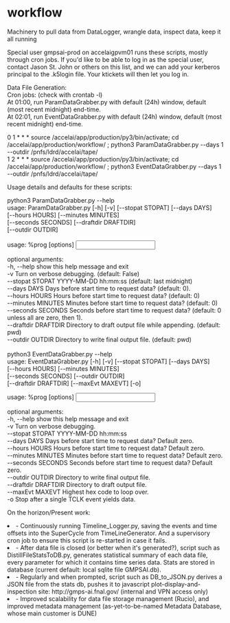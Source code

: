 # workflow
Machinery to pull data from DataLogger, wrangle data, inspect data, keep it all running

Special user gmpsai-prod on accelaigpvm01 runs these scripts, mostly through cron jobs.  If you'd like to be able to log in as the special user, contact Jason St. John or others on this list, and we can add your kerberos principal to the .k5login file.  Your ktickets will then let you log in.

Data File Generation:<br>
Cron jobs: (check with crontab -l)<br>
    At 01:00, run ParamDataGrabber.py with default (24h) window, default (most recent midnight) end-time. <br>
    At 02:01, run EventDataGrabber.py with default (24h) window, default (most recent midnight) end-time. <br>
    
0 1 * * * source /accelai/app/production/py3/bin/activate;  cd /accelai/app/production/workflow/ ; python3 ParamDataGrabber.py --days 1 --outdir /pnfs/ldrd/accelai/tape/<br>
1 2 * * * source /accelai/app/production/py3/bin/activate;  cd /accelai/app/production/workflow/ ; python3 EventDataGrabber.py --days 1 --outdir /pnfs/ldrd/accelai/tape/<br>

Usage details and defaults for these scripts:<br>

python3 ParamDataGrabber.py --help<br>
usage: ParamDataGrabber.py [-h] [-v] [--stopat STOPAT] [--days DAYS]<br>
                           [--hours HOURS] [--minutes MINUTES]<br>
                           [--seconds SECONDS] [--draftdir DRAFTDIR]<br>
                           [--outdir OUTDIR]<br>
<br>
usage: %prog [options] <input file.ROOT><br>

optional arguments:<br>
  -h, --help           show this help message and exit<br>
  -v                   Turn on verbose debugging. (default: False)<br>
  --stopat STOPAT      YYYY-MM-DD hh:mm:ss (default: last midnight)<br>
  --days DAYS          Days before start time to request data? (default: 0).<br>
  --hours HOURS        Hours before start time to request data? (default: 0)<br>
  --minutes MINUTES    Minutes before start time to request data? (default: 0)<br>
  --seconds SECONDS    Seconds before start time to request data? (default: 0
                       unless all are zero, then 1).<br>
  --draftdir DRAFTDIR  Directory to draft output file while appending.
                       (default: pwd)<br>
  --outdir OUTDIR      Directory to write final output file. (default: pwd)<br>
<br>
python3 EventDataGrabber.py --help <br>
usage: EventDataGrabber.py [-h] [-v] [--stopat STOPAT] [--days DAYS]<br>
                           [--hours HOURS] [--minutes MINUTES]<br>
                           [--seconds SECONDS] [--outdir OUTDIR]<br>
                           [--draftdir DRAFTDIR] [--maxEvt MAXEVT] [-o]<br>

usage: %prog [options] <input file.ROOT><br>

optional arguments:<br>
  -h, --help           show this help message and exit<br>
  -v                   Turn on verbose debugging.<br>
  --stopat STOPAT      YYYY-MM-DD hh:mm:ss<br>
  --days DAYS          Days before start time to request data? Default zero.<br>
  --hours HOURS        Hours before start time to request data? Default zero.<br>
  --minutes MINUTES    Minutes before start time to request data? Default
                       zero.<br>
  --seconds SECONDS    Seconds before start time to request data? Default
                       zero.<br>
  --outdir OUTDIR      Directory to write final output file.<br>
  --draftdir DRAFTDIR  Directory to draft output file.<br>
  --maxEvt MAXEVT      Highest hex code to loop over.<br>
  -o                   Stop after a single TCLK event yields data.<br>


On the horizon/Present work:<br>
<list>
<li>- Continuously running Timeline_Logger.py, saving the events and time offsets into the SuperCycle from TimeLineGenerator.  And a supervisory cron job to ensure this script is re-started in case it fails.</li>
<li>- After data file is closed (or better when it's generated?), script such as DistillFileStatsToDB.py, generates statistical summary of each data file, every parameter for which it contains time series data. Stats are stored in database (current default: local sqlite file GMPSAI.db).</li>
<li>- Regularly and when prompted, script such as DB_to_JSON.py derives a JSON file from the stats db, pushes it to javascript plot-display-and-inspection site: http://gmps-ai.fnal.gov/ (internal and VPN access only)</li>
<li>- Improved scalability for data file storage management (Rucio), and improved metadata management (as-yet-to-be-named Metadata Database, whose main customer is DUNE)</li>
    </list>

